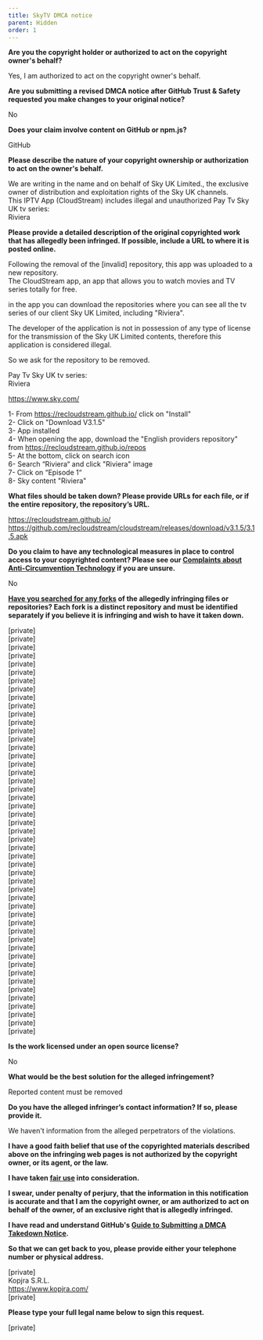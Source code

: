 ```yaml
---
title: SkyTV DMCA notice
parent: Hidden
order: 1
---
```


**Are you the copyright holder or authorized to act on the copyright owner's behalf?**  
  
Yes, I am authorized to act on the copyright owner's behalf.  
  
**Are you submitting a revised DMCA notice after GitHub Trust & Safety requested you make changes to your original notice?**  
  
No  
  
**Does your claim involve content on GitHub or npm.js?**  
  
GitHub  
  
**Please describe the nature of your copyright ownership or authorization to act on the owner's behalf.**  
  
We are writing in the name and on behalf of Sky UK Limited., the exclusive owner of distribution and exploitation rights of the Sky UK channels.  
This IPTV App (CloudStream) includes illegal and unauthorized Pay Tv Sky UK tv series:  
Riviera  
  
**Please provide a detailed description of the original copyrighted work that has allegedly been infringed. If possible, include a URL to where it is posted online.**  
  
Following the removal of the [invalid] repository, this app was uploaded to a new repository.  
The CloudStream app, an app that allows you to watch movies and TV series totally for free.  
  
in the app you can download the repositories where you can see all the tv series of our client Sky UK Limited, including "Riviera".  
  
The developer of the application is not in possession of any type of license for the transmission of the Sky UK Limited contents, therefore this application is considered illegal.  
  
So we ask for the repository to be removed.  
  
Pay Tv Sky UK tv series:  
Riviera  
  
https://www.sky.com/  
  
1- From https://recloudstream.github.io/ click on "Install"  
2- Click on "Download V3.1.5"  
3- App installed  
4- When opening the app, download the "English providers repository" from https://recloudstream.github.io/repos  
5- At the bottom, click on search icon  
6- Search “Riviera“ and click "Riviera" image  
7- Click on “Episode 1“  
8- Sky content "Riviera"  
  
**What files should be taken down? Please provide URLs for each file, or if the entire repository, the repository’s URL.**  
  
https://recloudstream.github.io/  
https://github.com/recloudstream/cloudstream/releases/download/v3.1.5/3.1.5.apk  
  
**Do you claim to have any technological measures in place to control access to your copyrighted content? Please see our <a href="https://docs.github.com/articles/guide-to-submitting-a-dmca-takedown-notice#complaints-about-anti-circumvention-technology">Complaints about Anti-Circumvention Technology</a> if you are unsure.**  
  
No  
  
**<a href="https://docs.github.com/articles/dmca-takedown-policy#b-what-about-forks-or-whats-a-fork">Have you searched for any forks</a> of the allegedly infringing files or repositories? Each fork is a distinct repository and must be identified separately if you believe it is infringing and wish to have it taken down.**  
  
[private]  
[private]  
[private]  
[private]  
[private]  
[private]  
[private]  
[private]  
[private]  
[private]  
[private]  
[private]  
[private]  
[private]  
[private]  
[private]  
[private]  
[private]  
[private]  
[private]  
[private]  
[private]  
[private]  
[private]  
[private]  
[private]  
[private]  
[private]  
[private]  
[private]  
[private]  
[private]  
[private]  
[private]  
[private]  
[private]  
[private]  
[private]  
[private]  
[private]  
[private]  
[private]  
[private]  
[private]  
[private]  
[private]  
[private]  
[private]  
[private]  
  
**Is the work licensed under an open source license?**  
  
No  
  
**What would be the best solution for the alleged infringement?**  
  
Reported content must be removed  
  
**Do you have the alleged infringer’s contact information? If so, please provide it.**  
  
We haven't information from the alleged perpetrators of the violations.  
  
**I have a good faith belief that use of the copyrighted materials described above on the infringing web pages is not authorized by the copyright owner, or its agent, or the law.**  
  
**I have taken <a href="https://www.lumendatabase.org/topics/22">fair use</a> into consideration.**  
  
**I swear, under penalty of perjury, that the information in this notification is accurate and that I am the copyright owner, or am authorized to act on behalf of the owner, of an exclusive right that is allegedly infringed.**  
  
**I have read and understand GitHub's <a href="https://docs.github.com/articles/guide-to-submitting-a-dmca-takedown-notice/">Guide to Submitting a DMCA Takedown Notice</a>.**  
  
**So that we can get back to you, please provide either your telephone number or physical address.**  
  
[private]  
Kopjra S.R.L.  
https://www.kopjra.com/  
[private]
  
**Please type your full legal name below to sign this request.**  
  
[private]

